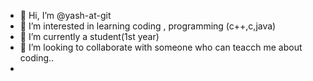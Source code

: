 - 👋 Hi, I’m @yash-at-git
- 👀 I’m interested in learning coding , programming (c++,c,java)
- 🌱 I’m currently a student(1st year)
- 💞️ I’m looking to collaborate with someone who can teacch me about coding..
- 

<!---
yash-at-git/yash-at-git is a ✨ special ✨ repository because its `README.md` (this file) appears on your GitHub profile.
You can click the Preview link to take a look at your changes.
--->
